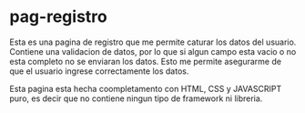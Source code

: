 # pag-registro
Esta es una pagina de registro que me permite caturar los datos del usuario.
Contiene una validacion de datos, por lo que si algun campo esta vacio o no esta completo no se enviaran los datos. 
Esto me permite asegurarme de que el usuario ingrese correctamente los datos.

Esta pagina esta hecha coompletamento con HTML, CSS y JAVASCRIPT puro, es decir que no contiene ningun tipo de framework ni libreria.
